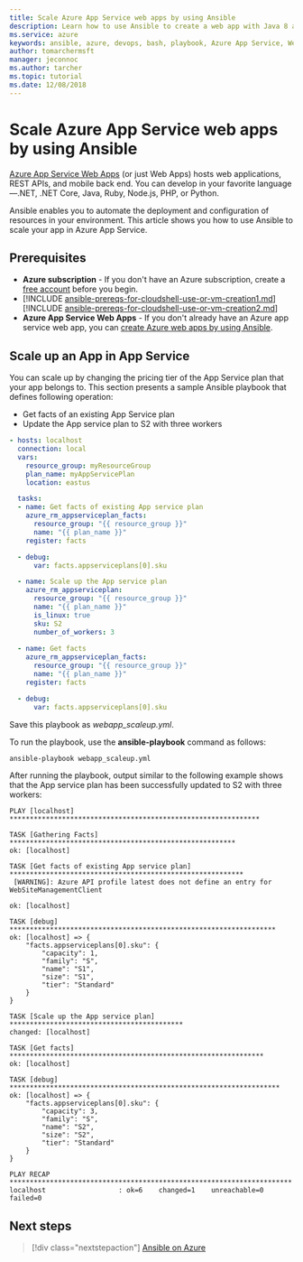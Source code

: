 ```yaml
---
title: Scale Azure App Service web apps by using Ansible
description: Learn how to use Ansible to create a web app with Java 8 and the Tomcat container runtime in App Service on Linux
ms.service: azure
keywords: ansible, azure, devops, bash, playbook, Azure App Service, Web App, scale, Java
author: tomarchermsft
manager: jeconnoc
ms.author: tarcher
ms.topic: tutorial
ms.date: 12/08/2018
---
```


# Scale Azure App Service web apps by using Ansible
[Azure App Service Web Apps](https://docs.microsoft.com/azure/app-service/overview) (or just Web Apps) hosts web applications, REST APIs, and mobile back end. You can develop in your favorite language&mdash;.NET, .NET Core, Java, Ruby, Node.js, PHP, or Python.

Ansible enables you to automate the deployment and configuration of resources in your environment. This article shows you how to use Ansible to scale your app in Azure App Service.

## Prerequisites
- **Azure subscription** - If you don't have an Azure subscription, create a [free account](https://azure.microsoft.com/free/?ref=microsoft.com&utm_source=microsoft.com&utm_medium=docs&utm_campaign=visualstudio) before you begin.
- [!INCLUDE [ansible-prereqs-for-cloudshell-use-or-vm-creation1.md](../../includes/ansible-prereqs-for-cloudshell-use-or-vm-creation1.md)] [!INCLUDE [ansible-prereqs-for-cloudshell-use-or-vm-creation2.md](../../includes/ansible-prereqs-for-cloudshell-use-or-vm-creation2.md)]
- **Azure App Service Web Apps** - If you don't already have an Azure app service web app, you can [create Azure web apps by using Ansible](ansible-create-configure-azure-web-apps.md).

## Scale up an App in App Service
You can scale up by changing the pricing tier of the App Service plan that your app belongs to. This section presents a sample Ansible playbook that defines following operation:
- Get facts of an existing App Service plan
- Update the App service plan to S2 with three workers

```yml
- hosts: localhost
  connection: local
  vars:
    resource_group: myResourceGroup
    plan_name: myAppServicePlan
    location: eastus

  tasks:
  - name: Get facts of existing App service plan
    azure_rm_appserviceplan_facts:
      resource_group: "{{ resource_group }}"
      name: "{{ plan_name }}"
    register: facts

  - debug: 
      var: facts.appserviceplans[0].sku

  - name: Scale up the App service plan
    azure_rm_appserviceplan:
      resource_group: "{{ resource_group }}"
      name: "{{ plan_name }}"
      is_linux: true
      sku: S2
      number_of_workers: 3
      
  - name: Get facts
    azure_rm_appserviceplan_facts:
      resource_group: "{{ resource_group }}"
      name: "{{ plan_name }}"
    register: facts

  - debug: 
      var: facts.appserviceplans[0].sku
```

Save this playbook as *webapp_scaleup.yml*.

To run the playbook,  use the **ansible-playbook** command as follows:
```bash
ansible-playbook webapp_scaleup.yml
```

After running the playbook, output similar to the following example shows that the App service plan has been successfully updated to S2 with three workers:
```Output
PLAY [localhost] **************************************************************

TASK [Gathering Facts] ********************************************************
ok: [localhost]

TASK [Get facts of existing App service plan] **********************************************************
 [WARNING]: Azure API profile latest does not define an entry for WebSiteManagementClient

ok: [localhost]

TASK [debug] ******************************************************************
ok: [localhost] => {
    "facts.appserviceplans[0].sku": {
        "capacity": 1,
        "family": "S",
        "name": "S1",
        "size": "S1",
        "tier": "Standard"
    }
}

TASK [Scale up the App service plan] *******************************************
changed: [localhost]

TASK [Get facts] ***************************************************************
ok: [localhost]

TASK [debug] *******************************************************************
ok: [localhost] => {
    "facts.appserviceplans[0].sku": {
        "capacity": 3,
        "family": "S",
        "name": "S2",
        "size": "S2",
        "tier": "Standard"
    }
}

PLAY RECAP **********************************************************************
localhost                  : ok=6    changed=1    unreachable=0    failed=0 
```

## Next steps
> [!div class="nextstepaction"] 
> [Ansible on Azure](https://docs.microsoft.com/azure/ansible/)